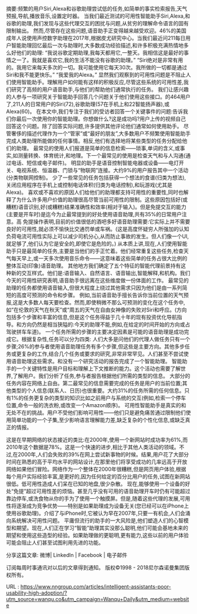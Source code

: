 摘要:频繁的用户Siri,Alexa和谷歌助理尝试低的任务,如简单的事实检索报告,天气预报,导航,播放音乐,设置定时器。 
 当我们最近测试的可用性智能助手Siri,Alexa,和谷歌的助理,我们发现与这些代理交互的困扰与问题,从贫穷的理解命令语言的固有限制输出。 
 然而,尽管存在这些问题,语音助手正变得越来越受欢迎。46%的美国成年人说使用声控数字助理在2017年,根据皮尤研究中心。当我们最近问211每日用户智能助理回忆最后一次与助理时,大多数成功经验描述,和许多积极充满热情地多么好他们的助理: 
 “我说谷歌定期助理,我每天都用它,一整天。我相信这是最好的事情之一了。我就是喜欢它,我的生活不能没有谷歌的助理。” 
 “Siri绝对是非常有用的。我用它来每天多次的一切。我可能使用它每天30次。我所做的一切都是通过Siri和我不能更快乐。” 
 “我爱我的Alexa。” 
 显然我们观察到的可用性问题是不阻止人们使用智能助手。理解用户如何能有这样的积极反应,尽管这些系统的可用性差,我们研究了高频的用户语音助手,与他们的帮助他们通常执行的任务。 
 我们让感兴趣的人参与一项研究关于智能助手回答几个问题关于他们使用这些接口。的464用户了,211人的日常用户的Siri(72),谷歌助理(57在手机上和22智能扬声器),或Alexa(60)。 
 在本文中,我们专注于我们的受访者回答一个关键事件的问题:告诉我们你最后一次使用你的智能助理。你想做什么?这是成功吗?用户上传的视频自己回答这个问题。除了回答实际问题,许多提供其他评论他们通常如何使用助手。 
 尽管奢侈的描述代理作为一个“管家”或“最好的朋友”,大多数用户不频繁使用智能助手完成人类助理所能做的任何事情。相反,他们有选择地将某些类型的任务分配给他们的助理。 
 最常见的使用人们报道是简单的信息检索——琐事,单词的含义,或事实,如测量转换、体育统计,和地理。下一个最常见的使用是检查天气和与人沟通(通过电话、短信或电子邮件)。 
 明显的助手是语音控制智能电器或设备——电灯开关、电视系统、恒温器、门锁与“物联网”连接。大约9%的用户报告其中一个活动(分类物联网控制)。 
 少了一些常见的任务包括获得一个想法的食谱(归类为想法),关闭应用程序在手机上或控制电话体积(归类为电话控制),和玩游戏(尤其是Alexa)。 
 喜欢或不喜欢的原因人们给他们的助理都支持可用性的重要性,同时也解释了为什么许多用户价值的助理很高尽管当前可用性的限制。这些原因包括好(或糟糕)语音识别,好(或糟糕)结果准确性和效率(相对于输入)。但是免提交互的能力(主要是开车时)是迄今为止最常提到的好处使用语音助理,共有35%的日常用户注意。高 
 免提操作表明,目前的价值很低的酒吧多好语音助理需要:它实际上并不需要良好的可用性,就必须不愉快比交通罚单或车祸。(这是高度怀疑穷人所强加的认知负荷电流可用性实际上可以减少司机分心,从而防止事故的发生。但人们像一个UI,就足够了,他们认为它是安全的,即使它是危险的。) 
 从本质上讲,现在,人们使用智能助手只是最简单的任务,主要是当他们的手正忙着。他们经常重复这些任务,检查天气每天早上,或一天多次使用音乐命令——这意味着这些简单的任务占很大比例的整体互动(印象)语音助理。 
 其他地方我们确定了五个特征的智能代理前景持有这种新的交互样式。他们是:语音输入、自然语言、语音输出,智能解释,和机构。我们今天的可用性研究表明,语音助手很远离在这些维度做一份体面的工作。 
 最常见的助理的任务都使用语音输入,但很大程度上绕过其他需求只因为他们是由一系列简短的高度可预测的命令和步骤。 
 例如,当前语音助手擅长告诉你当前位置的天气预报,这是大多数人每天要检查。然而,即使稍微不那么可预测的变化在这个任务中,如“在伦敦的天气在秋天”或“周五的天气在自由女神像的失败对Siri和呼应。(方向包括多个步骤和丰富的信息,但是这个任务得益于几十年的现有投资优化导航指导。和方向仍然是相当狭隘的:今天的助理不能,例如,在给定的时间开始的方向或占驾驶拼车车道)。 
 一个任务所需的步骤的主要决定因素是可能的语音助理是成功完成它。根据复杂性,任务可以分为四类: 
 人们大多是问他们的代理人做任务只有一个步骤;26%的参与者使用语音助理任务有多个步骤,但这些是主要方向。其他多步任务或更复杂的工作,结合几个任务或要求的研究,非常非常罕见。人们甚至不尝试使用语音助理这些需求。和没有一个研究活动的报告完成了一个智能助理。 
 智能助手的一个关键特性是用户目标和理解上下文推断的能力。这个活动也需要了解世界,了解用户。我们分析了任务,参与者报告根据他们所需的类型的信息。 
 大部分的任务内容在网络上自由。第二最常见的信息需要完成的任务是用户的当前位置;其他类型的个人信息(联系人、日历)也很重要。大约31%的任务所需的任何信息。只有1%的任务更复杂的类型的知识比如之前用户与系统的交互(例如,检索一个停车位置,命令一般的洗衣粉,或改变一个Amazon顺序)。 
 可用性智能助手是真实的和无处不在的挑战。用户不受他们影响可用性——他们只是避免痛苦通过限制他们使用简单功能的一个子集,至少影响语言理解能力差,缺乏复杂的个性化信息,或缺乏真正的情报。 
  
 这是在早期网络的状态接近的类比:在2000年,使用一个新网站时成功率为61%,而2010年这个数据是78%。这是一个快速的进步,相比于其他人类活动的领域。不过,在2000年,人们会失败的39%在网上尝试新事物的时候。结果,用户花了大部分时间在熟悉的高于平均水平的网站设计,在那里他们将享受成功的几率远高于开放网络如果他们冒险。网络作为一个整体在2000年很糟糕,但是网页用户体验,根据每个用户实际经验丰富,是更好的,因为任何给定的百分比用户的任务,试图在新网站很低。低可用性造成人们呆在已知的地盘,很少杂散。 
 现在,能够使用一个设备的好处“免提”超过可用性差的烦恼。甚至几乎没有可用的语音助理开车时仍有可能超过靠边停车,或洗食物从你的手为了使用一个触摸屏。但是,随着这些代理的发展,可用性将逐渐成为竞争优势——特别是如果助理成为设备无关(您已经可以在iPhone上使用谷歌助理)。介绍了与iPhone时,它被认为早在2007年,只要一有机会,人们会涌向系统解决可用性问题。 
 平庸但流行的助手的一大风险是,他们塑造人们的心智模型和期望。现在,人们正在学习“智能”助理其实没那么聪明,他们可能会基地未来的期望和使用这些造型的经验。如果助理做的更聪明,更有能力,这些以前的用户体验可能会阻止人们甚至试图利用先进的功能。 
  
 分享这篇文章: 
 微博| 
 LinkedIn | 
 Facebook | 
 电子邮件 
  
 订阅每周时事通讯对以后的文章得到通知。 
 版权©1998 - 2018尼尔森诺曼集团版权所有。 
  
   
  URL : https://www.nngroup.com/articles/intelligent-assistants-poor-usability-high-adoption/?utm_source=wanqu.co&utm_campaign=Wanqu+Daily&utm_medium=website